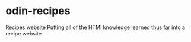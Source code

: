 # odin-recipes
Recipes website
Putting all of the HTMl knowledge learned thus far into a recipe website